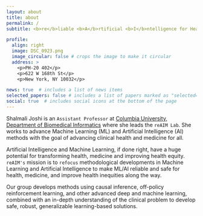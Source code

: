 ```yaml
---
layout: about
title: about
permalink: /
subtitle: <b>re</b>liable <b>A</b>rtificial <b>I</b>ntelligence for Health and <b>M</b>edicine

profile:
  align: right
  image: DSC_0923.png
  image_circular: false # crops the image to make it circular
  address: >
    <p>PH-20 402</p>
    <p>622 W 168th St</p>
    <p>New York, NY 10032</p>

news: true  # includes a list of news items
selected_papers: false # includes a list of papers marked as "selected={true}"
social: true  # includes social icons at the bottom of the page
---
```

Shalmali Joshi is an `Assistant Professor` at [Columbia University, Department of Biomedical Informatics](https://www.dbmi.columbia.edu/) where she leads the `reAIM Lab`. She works to advance Machine Learning (ML) and Artificial Intelligence (AI) methods with the goal of advancing clinical health and medicine for all.

Artificial Intelligence and Machine Learning, if done right, have a huge potential for transforming health, medicine and improving health equity. `reAIM's` mission is to `refocus` methodological developments in Machine Learning and Artificial Intelligence to make ML/AI reliable and safe for health, medicine, and improve health inequities along the way.

Our group develops methods using causal inference, off-policy reinforcement learning, and other advanced deep and machine learning, combined with an in-depth understanding of the clinical problem to develop safe, robust, generalizable learning-based solutions. 